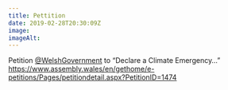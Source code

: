 ```yaml
---
title: Pettition
date: 2019-02-28T20:30:09Z
image: 
imageAlt: 
---
```


Petition [@WelshGovernment](https://mobile.twitter.com/WelshGovernment) to “Declare a Climate Emergency…” <https://www.assembly.wales/en/gethome/e-petitions/Pages/petitiondetail.aspx?PetitionID=1474>
